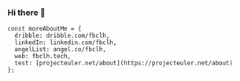 ### Hi there 👋

<!--
Dribble: dribble.com/fbclh | LinkeIn: linkedin.com/fbclh | AngelList: angel.co/fbclh | Web: fbclh.tech

const moreAboutMe = {
  dribble: dribble.com/fbclh,
  linkedIn: linkedin.com/fbclh,
  angelList: angel.co/fbclh,
  web: fbclh.tech,
  test: [projecteuler.net/about](https://projecteuler.net/about)
};
-->


```
const moreAboutMe = {
  dribble: dribble.com/fbclh,
  linkedIn: linkedin.com/fbclh,
  angelList: angel.co/fbclh,
  web: fbclh.tech,
  test: [projecteuler.net/about](https://projecteuler.net/about)
};
```

